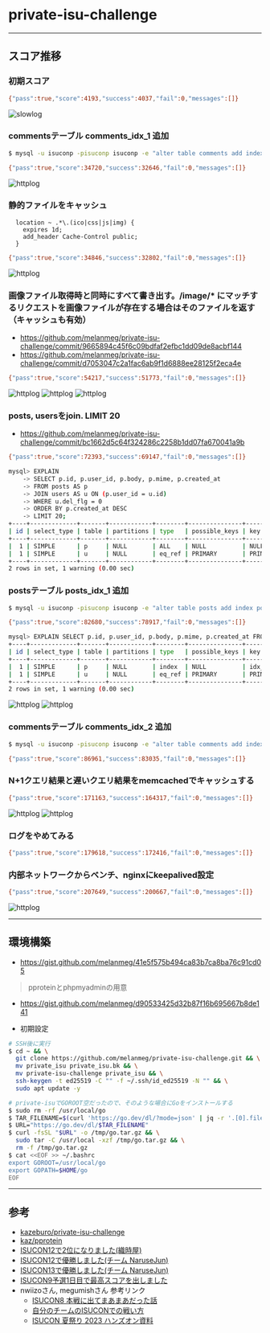 # private-isu-challenge

---

## スコア推移

### 初期スコア
```bash
{"pass":true,"score":4193,"success":4037,"fail":0,"messages":[]}
```
![slowlog](./images/1.PNG)

### commentsテーブル comments_idx_1 追加
```bash
$ mysql -u isuconp -pisuconp isuconp -e "alter table comments add index comments_idx_1 (post_id, created_at DESC);"
```
```bash
{"pass":true,"score":34720,"success":32646,"fail":0,"messages":[]}
```
![httplog](./images/2.PNG)

### 静的ファイルをキャッシュ
```config
  location ~ .*\.(ico|css|js|img) {
    expires 1d;
    add_header Cache-Control public;
  }
```
```bash
{"pass":true,"score":34846,"success":32802,"fail":0,"messages":[]}
```
![httplog](./images/3.PNG)

### 画像ファイル取得時と同時にすべて書き出す。/image/* にマッチするリクエストを画像ファイルが存在する場合はそのファイルを返す（キャッシュも有効）
- https://github.com/melanmeg/private-isu-challenge/commit/9665894c45f6c09bdfaf2efbc1dd09de8acbf144
- https://github.com/melanmeg/private-isu-challenge/commit/d7053047c2a1fac6ab9f1d6888ee28125f2eca4e
```bash
{"pass":true,"score":54217,"success":51773,"fail":0,"messages":[]}
```
![httplog](./images/4.PNG)
![httplog](./images/4_2.PNG)
![httplog](./images/4_3.PNG)

### posts, usersをjoin. LIMIT 20
- https://github.com/melanmeg/private-isu-challenge/commit/bc1662d5c64f324286c2258b1dd07fa670041a9b
```bash
{"pass":true,"score":72393,"success":69147,"fail":0,"messages":[]}
```
```bash
mysql> EXPLAIN
    -> SELECT p.id, p.user_id, p.body, p.mime, p.created_at
    -> FROM posts AS p
    -> JOIN users AS u ON (p.user_id = u.id)
    -> WHERE u.del_flg = 0
    -> ORDER BY p.created_at DESC
    -> LIMIT 20;
+----+-------------+-------+------------+--------+---------------+---------+---------+-------------------+------+----------+----------------+
| id | select_type | table | partitions | type   | possible_keys | key     | key_len | ref               | rows | filtered | Extra          |
+----+-------------+-------+------------+--------+---------------+---------+---------+-------------------+------+----------+----------------+
|  1 | SIMPLE      | p     | NULL       | ALL    | NULL          | NULL    | NULL    | NULL              | 9791 |   100.00 | Using filesort |
|  1 | SIMPLE      | u     | NULL       | eq_ref | PRIMARY       | PRIMARY | 4       | isuconp.p.user_id |    1 |    10.00 | Using where    |
+----+-------------+-------+------------+--------+---------------+---------+---------+-------------------+------+----------+----------------+
2 rows in set, 1 warning (0.00 sec)
```

### postsテーブル posts_idx_1 追加
```bash
$ mysql -u isuconp -pisuconp isuconp -e "alter table posts add index posts_idx_1 (created_at DESC);"
```
```bash
{"pass":true,"score":82680,"success":78917,"fail":0,"messages":[]}
```
```bash
mysql> EXPLAIN SELECT p.id, p.user_id, p.body, p.mime, p.created_at FROM posts AS p JOIN users AS u ON (p.user_id = u.id) WHERE u.del_flg = 0 ORDER BY p.created_at DESC LIMIT 20;
+----+-------------+-------+------------+--------+---------------+---------------------+---------+-------------------+------+----------+-------------+
| id | select_type | table | partitions | type   | possible_keys | key                 | key_len | ref               | rows | filtered | Extra       |
+----+-------------+-------+------------+--------+---------------+---------------------+---------+-------------------+------+----------+-------------+
|  1 | SIMPLE      | p     | NULL       | index  | NULL          | idx_created_at_desc | 4       | NULL              |  199 |   100.00 | NULL        |
|  1 | SIMPLE      | u     | NULL       | eq_ref | PRIMARY       | PRIMARY             | 4       | isuconp.p.user_id |    1 |    10.00 | Using where |
+----+-------------+-------+------------+--------+---------------+---------------------+---------+-------------------+------+----------+-------------+
2 rows in set, 1 warning (0.00 sec)
```
![httplog](./images/5.PNG)
![httplog](./images/5_2.PNG)

### commentsテーブル comments_idx_2 追加
```bash
$ mysql -u isuconp -pisuconp isuconp -e "alter table comments add index comments_idx_2 (user_id);"
```
```bash
{"pass":true,"score":86961,"success":83035,"fail":0,"messages":[]}
```

### N+1クエリ結果と遅いクエリ結果をmemcachedでキャッシュする
```bash
{"pass":true,"score":171163,"success":164317,"fail":0,"messages":[]}
```
![httplog](./images/6.PNG)
![httplog](./images/6_2.PNG)

### ログをやめてみる
```bash
{"pass":true,"score":179618,"success":172416,"fail":0,"messages":[]}
```

### 内部ネットワークからベンチ、nginxにkeepalived設定
```bash
{"pass":true,"score":207649,"success":200667,"fail":0,"messages":[]}
```
![httplog](./images/7.PNG)

---

## 環境構築
- https://gist.github.com/melanmeg/41e5f575b494ca83b7ca8ba76c91cd05

> pproteinとphpmyadminの用意
- https://gist.github.com/melanmeg/d90533425d32b87f16b695667b8de141

- 初期設定
```bash
# SSH後に実行
$ cd ~ && \
  git clone https://github.com/melanmeg/private-isu-challenge.git && \
  mv private_isu private_isu.bk && \
  mv private-isu-challenge private_isu && \
  ssh-keygen -t ed25519 -C "" -f ~/.ssh/id_ed25519 -N "" && \
  sudo apt update -y

# private-isuでGOROOT空だったので、そのような場合にGoをインストールする
$ sudo rm -rf /usr/local/go
$ TAR_FILENAME=$(curl 'https://go.dev/dl/?mode=json' | jq -r '.[0].files[] | select(.os == "linux" and .arch == "amd64" and .kind == "archive") | .filename')
$ URL="https://go.dev/dl/$TAR_FILENAME"
$ curl -fsSL "$URL" -o /tmp/go.tar.gz && \
  sudo tar -C /usr/local -xzf /tmp/go.tar.gz && \
  rm -f /tmp/go.tar.gz
$ cat <<EOF >> ~/.bashrc
export GOROOT=/usr/local/go
export GOPATH=$HOME/go
EOF
```

---

## 参考
- [kazeburo/private-isu-challenge](https://github.com/kazeburo/private-isu-challenge)
- [kaz/pprotein](https://github.com/kaz/pprotein)
- [ISUCON12で2位になりました(織時屋)](https://trap.jp/post/1710/)
- [ISUCON12で優勝しました(チーム NaruseJun)](https://zenn.dev/tohutohu/articles/8c34d1187e1b21)
- [ISUCON13で優勝しました(チーム NaruseJun)](https://zenn.dev/tohutohu/articles/923bdf5dcd73af)
- [ISUCON9予選1日目で最高スコアを出しました](https://to-hutohu.com/2019/09/09/isucon9-qual/#%E5%BD%93%E6%97%A5)
- nwiizoさん, megumishさん 参考リンク
  - [ISUCON8 本戦に出てまあまあだった話](https://hikalium.hatenablog.jp/entry/2018/10/20/225806)
  - [自分のチームのISUCONでの戦い方](https://catatsuy.medium.com/%E8%87%AA%E5%88%86%E3%81%AE%E3%83%81%E3%83%BC%E3%83%A0%E3%81%AEisucon%E3%81%A7%E3%81%AE%E6%88%A6%E3%81%84%E6%96%B9-c8fe121316aa)
  - [ISUCON 夏祭り 2023 ハンズオン資料](https://speakerdeck.com/rosylilly/isucon-xia-ji-ri-2023-hanzuonzi-liao)
